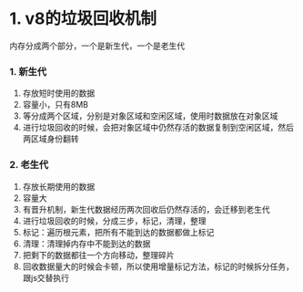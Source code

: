 # 1. v8的垃圾回收机制
内存分成两个部分，一个是新生代，一个是老生代
### 1. 新生代
1. 存放短时使用的数据
2. 容量小，只有8MB
3. 等分成两个区域，分别是对象区域和空闲区域，使用时数据放在对象区域
4. 进行垃圾回收的时候，会把对象区域中仍然存活的数据复制到空闲区域，然后两区域身份翻转

### 2. 老生代
1. 存放长期使用的数据
2. 容量大
3. 有晋升机制，新生代数据经历两次回收后仍然存活的，会迁移到老生代
4. 进行垃圾回收的时候，分成三步，标记，清理，整理
5. 标记：遍历根元素，把所有不能到达的数据都做上标记
6. 清理：清理掉内存中不能到达的数据
7. 把剩下的数据都往一个方向移动，整理碎片
8. 回收数据量大的时候会卡顿，所以使用增量标记方法，标记的时候拆分任务，跟js交替执行